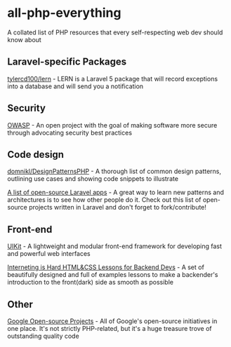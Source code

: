 # all-php-everything
A collated list of PHP resources that every self-respecting web dev should know about

## Laravel-specific Packages
[tylercd100/lern](https://github.com/tylercd100/lern) - LERN is a Laravel 5 package that will record exceptions into a database and will send you a notification

## Security
[OWASP](https://www.owasp.org/index.php/Main_Page) - An open project with the goal of making software more secure through advocating security best practices

## Code design
[domnikl/DesignPatternsPHP](https://github.com/domnikl/DesignPatternsPHP) - A thorough list of common design patterns, outlining use cases and showing code snippets to illustrate

[A list of open-source Laravel apps](https://github.com/unicodeveloper/awesome-opensource-apps#laravel) - A great way to learn new patterns and architectures is to see how other people do it. Check out this list of open-source projects written in Laravel and don't forget to fork/contribute!

## Front-end
[UIKit](https://getuikit.com/) - A lightweight and modular front-end framework for developing fast and powerful web interfaces

[Interneting is Hard HTML&CSS Lessons for Backend Devs](https://internetingishard.com/html-and-css/) - A set of beautifully designed and full of examples lessons to make a backender's introduction to the front(dark) side as smooth as possible

## Other
[Google Open-source Projects](https://opensource.google.com/projects/explore/featured) - All of Google's open-source initiatives in one place. It's not strictly PHP-related, but it's a huge treasure trove of outstanding quality code
